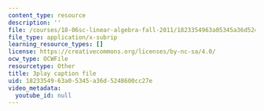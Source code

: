 ```yaml
---
content_type: resource
description: ''
file: /courses/18-06sc-linear-algebra-fall-2011/1823354963a05345a36d5248600cc27e_lpnY5QVjU5w.vtt
file_type: application/x-subrip
learning_resource_types: []
license: https://creativecommons.org/licenses/by-nc-sa/4.0/
ocw_type: OCWFile
resourcetype: Other
title: 3play caption file
uid: 18233549-63a0-5345-a36d-5248600cc27e
video_metadata:
  youtube_id: null
---
```


